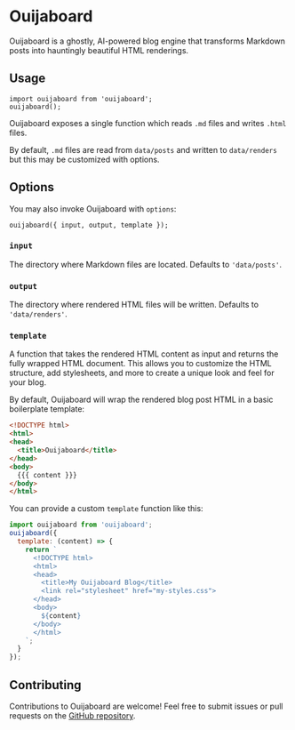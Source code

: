 # Ouijaboard

Ouijaboard is a ghostly, AI-powered blog engine that transforms Markdown posts into hauntingly beautiful HTML renderings.

## Usage

```
import ouijaboard from 'ouijaboard';
ouijaboard();
```

Ouijaboard exposes a single function which reads `.md` files and writes `.html` files.

By default, `.md` files are read from `data/posts` and written to `data/renders` but this may be customized with options.

## Options

You may also invoke Ouijaboard with `options`:

```
ouijaboard({ input, output, template });
```

### `input`
The directory where Markdown files are located. Defaults to `'data/posts'`.

### `output`
The directory where rendered HTML files will be written. Defaults to `'data/renders'`.

### `template`
A function that takes the rendered HTML content as input and returns the fully wrapped HTML document. This allows you to customize the HTML structure, add stylesheets, and more to create a unique look and feel for your blog.

By default, Ouijaboard will wrap the rendered blog post HTML in a basic boilerplate template:

```html
<!DOCTYPE html>
<html>
<head>
  <title>Ouijaboard</title>
</head>
<body>
  {{{ content }}}
</body>
</html>
```

You can provide a custom `template` function like this:

```javascript
import ouijaboard from 'ouijaboard';
ouijaboard({
  template: (content) => {
    return `
      <!DOCTYPE html>
      <html>
      <head>
        <title>My Ouijaboard Blog</title>
        <link rel="stylesheet" href="my-styles.css">
      </head>
      <body>
        ${content}
      </body>
      </html>
    `;
  }
});
```

## Contributing

Contributions to Ouijaboard are welcome! Feel free to submit issues or pull requests on the [GitHub repository](https://github.com/phantomaton/ouijaboard).